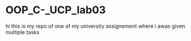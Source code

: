 # OOP_C-_UCP_lab03
hi this is my repo of one of my university assignement where i awas given  multiple tasks
